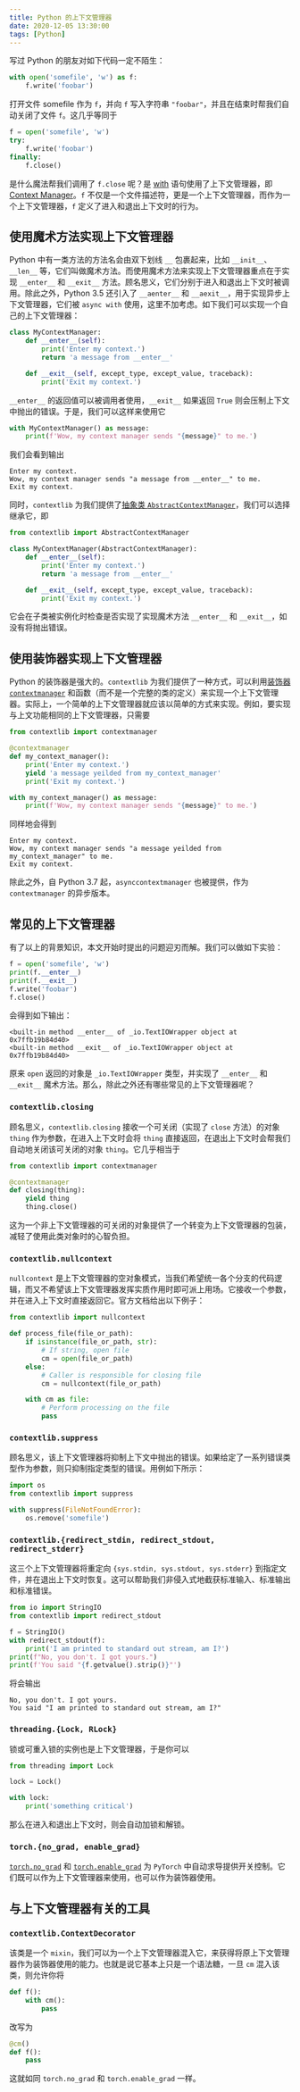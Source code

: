 ```yaml
---
title: Python 的上下文管理器
date: 2020-12-05 13:30:00
tags: [Python]
---
```


写过 Python 的朋友对如下代码一定不陌生：

```python
with open('somefile', 'w') as f:
    f.write('foobar')
```

打开文件 somefile 作为 `f`，并向 `f` 写入字符串 `"foobar"`，并且在结束时帮我们自动关闭了文件 `f`。这几乎等同于

```python
f = open('somefile', 'w')
try:
    f.write('foobar')
finally:
    f.close()
```

是什么魔法帮我们调用了 `f.close` 呢？是 [with](https://docs.python.org/zh-cn/3/reference/compound_stmts.html#with) 语句使用了上下文管理器，即 [Context Manager](https://docs.python.org/zh-cn/3/library/stdtypes.html#typecontextmanager)。`f` 不仅是一个文件描述符，更是一个上下文管理器，而作为一个上下文管理器，`f` 定义了进入和退出上下文时的行为。

<!-- more -->

## 使用魔术方法实现上下文管理器

Python 中有一类方法的方法名会由双下划线 `__` 包裹起来，比如 `__init__`、`__len__` 等，它们叫做魔术方法。而使用魔术方法来实现上下文管理器重点在于实现 `__enter__` 和 `__exit__` 方法。顾名思义，它们分别于进入和退出上下文时被调用。除此之外，Python 3.5 还引入了 `__aenter__` 和 `__aexit__`，用于实现异步上下文管理器，它们被 `async with` 使用，这里不加考虑。如下我们可以实现一个自己的上下文管理器：

```python
class MyContextManager:
    def __enter__(self):
        print('Enter my context.')
        return 'a message from __enter__'

    def __exit__(self, except_type, except_value, traceback):
        print('Exit my context.')
```

`__enter__` 的返回值可以被调用者使用，`__exit__` 如果返回 `True` 则会压制上下文中抛出的错误。于是，我们可以这样来使用它

```python
with MyContextManager() as message:
    print(f'Wow, my context manager sends "{message}" to me.')
```

我们会看到输出

```raw
Enter my context.
Wow, my context manager sends "a message from __enter__" to me.
Exit my context.
```

同时，`contextlib` 为我们提供了[抽象类 `AbstractContextManager`](https://docs.python.org/zh-cn/3/library/contextlib.html#contextlib.AbstractContextManager)，我们可以选择继承它，即

```python
from contextlib import AbstractContextManager

class MyContextManager(AbstractContextManager):
    def __enter__(self):
        print('Enter my context.')
        return 'a message from __enter__'

    def __exit__(self, except_type, except_value, traceback):
        print('Exit my context.')
```

它会在子类被实例化时检查是否实现了实现魔术方法 `__enter__` 和 `__exit__`，如没有将抛出错误。

## 使用装饰器实现上下文管理器

Python 的装饰器是强大的。`contextlib` 为我们提供了一种方式，可以利用[装饰器 `contextmanager`](https://docs.python.org/zh-cn/3/library/contextlib.html#contextlib.contextmanager) 和函数（而不是一个完整的类的定义）来实现一个上下文管理器。实际上，一个简单的上下文管理器就应该以简单的方式来实现。例如，要实现与上文功能相同的上下文管理器，只需要

```python
from contextlib import contextmanager

@contextmanager
def my_context_manager():
    print('Enter my context.')
    yield 'a message yeilded from my_context_manager'
    print('Exit my context.')

with my_context_manager() as message:
    print(f'Wow, my context manager sends "{message}" to me.')
```

同样地会得到

```raw
Enter my context.
Wow, my context manager sends "a message yeilded from my_context_manager" to me.
Exit my context.
```

除此之外，自 Python 3.7 起，`asynccontextmanager` 也被提供，作为 `contextmanager` 的异步版本。

## 常见的上下文管理器

有了以上的背景知识，本文开始时提出的问题迎刃而解。我们可以做如下实验：

```python
f = open('somefile', 'w')
print(f.__enter__)
print(f.__exit__)
f.write('foobar')
f.close()
```

会得到如下输出：

```raw
<built-in method __enter__ of _io.TextIOWrapper object at 0x7ffb19b84d40>
<built-in method __exit__ of _io.TextIOWrapper object at 0x7ffb19b84d40>
```

原来 `open` 返回的对象是 `_io.TextIOWrapper` 类型，并实现了 `__enter__` 和 `__exit__` 魔术方法。那么，除此之外还有哪些常见的上下文管理器呢？

### `contextlib.closing`

顾名思义，`contextlib.closing` 接收一个可关闭（实现了 `close` 方法）的对象 `thing` 作为参数，在进入上下文时会将 `thing` 直接返回，在退出上下文时会帮我们自动地关闭该可关闭的对象 `thing`。它几乎相当于

```python
from contextlib import contextmanager

@contextmanager
def closing(thing):
    yield thing
    thing.close()
```

这为一个非上下文管理器的可关闭的对象提供了一个转变为上下文管理器的包装，减轻了使用此类对象时的心智负担。

### `contextlib.nullcontext`

`nullcontext` 是上下文管理器的空对象模式，当我们希望统一各个分支的代码逻辑，而又不希望该上下文管理器发挥实质作用时即可派上用场。它接收一个参数，并在进入上下文时直接返回它。官方文档给出以下例子：

```python
from contextlib import nullcontext

def process_file(file_or_path):
    if isinstance(file_or_path, str):
        # If string, open file
        cm = open(file_or_path)
    else:
        # Caller is responsible for closing file
        cm = nullcontext(file_or_path)

    with cm as file:
        # Perform processing on the file
        pass
```

### `contextlib.suppress`

顾名思义，该上下文管理器将抑制上下文中抛出的错误。如果给定了一系列错误类型作为参数，则只抑制指定类型的错误。用例如下所示：

```python
import os
from contextlib import suppress

with suppress(FileNotFoundError):
    os.remove('somefile')
```

### `contextlib.{redirect_stdin, redirect_stdout, redirect_stderr}`

这三个上下文管理器将重定向 `{sys.stdin, sys.stdout, sys.stderr}` 到指定文件，并在退出上下文时恢复。这可以帮助我们非侵入式地截获标准输入、标准输出和标准错误。

```python
from io import StringIO
from contextlib import redirect_stdout

f = StringIO()
with redirect_stdout(f):
    print('I am printed to standard out stream, am I?')
print(f"No, you don't. I got yours.")
print(f'You said "{f.getvalue().strip()}"')
```

将会输出

```raw
No, you don't. I got yours.
You said "I am printed to standard out stream, am I?"
```

### `threading.{Lock, RLock}`

锁或可重入锁的实例也是上下文管理器，于是你可以

```python
from threading import Lock

lock = Lock()

with lock:
    print('something critical')
```

那么在进入和退出上下文时，则会自动加锁和解锁。

### `torch.{no_grad, enable_grad}`

[`torch.no_grad`](https://pytorch.org/docs/stable/generated/torch.no_grad.html) 和 [`torch.enable_grad`](https://pytorch.org/docs/stable/generated/torch.enable_grad.html) 为 `PyTorch` 中自动求导提供开关控制。它们既可以作为上下文管理器来使用，也可以作为装饰器使用。

## 与上下文管理器有关的工具

### `contextlib.ContextDecorator`

该类是一个 `mixin`，我们可以为一个上下文管理器混入它，来获得将原上下文管理器作为装饰器使用的能力。也就是说它基本上只是一个语法糖，一旦 `cm` 混入该类，则允许你将

```python
def f():
    with cm():
        pass
```

改写为

```python
@cm()
def f():
    pass
```

这就如同 `torch.no_grad` 和 `torch.enable_grad` 一样。
